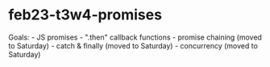 # feb23-t3w4-promises

Goals:
	- JS promises
		- ".then" callback functions 
		- promise chaining (moved to Saturday)
		- catch & finally  (moved to Saturday)
		- concurrency  (moved to Saturday)
